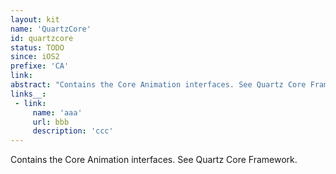 ```yaml
---
layout: kit
name: 'QuartzCore'
id: quartzcore
status: TODO
since: iOS2
prefixe: 'CA'
link: 
abstract: "Contains the Core Animation interfaces. See Quartz Core Framework."
links__:
 - link:
     name: 'aaa'
     url: bbb
     description: 'ccc'
---
```


Contains the Core Animation interfaces. See Quartz Core Framework.
